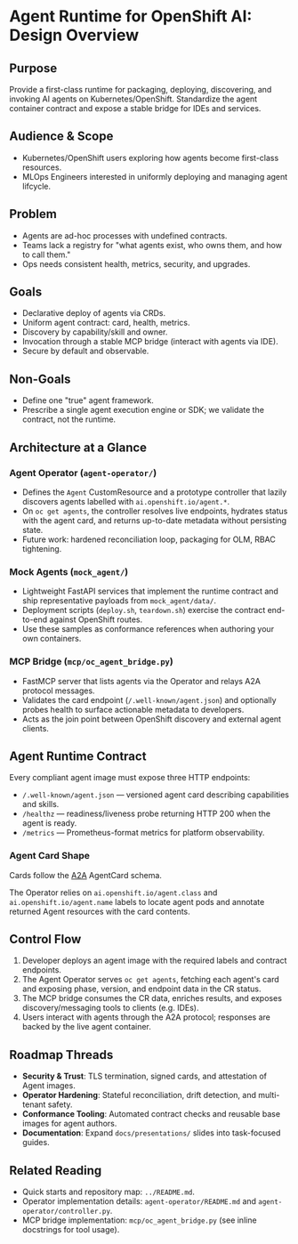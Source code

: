 # Agent Runtime for OpenShift AI: Design Overview

## Purpose

Provide a first-class runtime for packaging, deploying, discovering, and invoking AI agents on Kubernetes/OpenShift. Standardize the agent container contract and expose a stable bridge for IDEs and services.

## Audience & Scope
- Kubernetes/OpenShift users exploring how agents become first-class resources.
- MLOps Engineers interested in uniformly deploying and managing agent lifcycle.

## Problem
- Agents are ad-hoc processes with undefined contracts.
- Teams lack a registry for "what agents exist, who owns them, and how to call them."
- Ops needs consistent health, metrics, security, and upgrades.

## Goals
- Declarative deploy of agents via CRDs.
- Uniform agent contract: card, health, metrics.
- Discovery by capability/skill and owner.
- Invocation through a stable MCP bridge (interact with agents via IDE).
- Secure by default and observable.

## Non-Goals
- Define one "true" agent framework.
- Prescribe a single agent execution engine or SDK; we validate the contract, not the runtime.

## Architecture at a Glance
### Agent Operator (`agent-operator/`)
- Defines the `Agent` CustomResource and a prototype controller that lazily discovers agents labelled with `ai.openshift.io/agent.*`.
- On `oc get agents`, the controller resolves live endpoints, hydrates status with the agent card, and returns up-to-date metadata without persisting state.
- Future work: hardened reconciliation loop, packaging for OLM, RBAC tightening.

### Mock Agents (`mock_agent/`)
- Lightweight FastAPI services that implement the runtime contract and ship representative payloads from `mock_agent/data/`.
- Deployment scripts (`deploy.sh`, `teardown.sh`) exercise the contract end-to-end against OpenShift routes.
- Use these samples as conformance references when authoring your own containers.

### MCP Bridge (`mcp/oc_agent_bridge.py`)
- FastMCP server that lists agents via the Operator and relays A2A protocol messages.
- Validates the card endpoint (`/.well-known/agent.json`) and optionally probes health to surface actionable metadata to developers.
- Acts as the join point between OpenShift discovery and external agent clients.

## Agent Runtime Contract
Every compliant agent image must expose three HTTP endpoints:
- `/.well-known/agent.json` — versioned agent card describing capabilities and skills.
- `/healthz` — readiness/liveness probe returning HTTP 200 when the agent is ready.
- `/metrics` — Prometheus-format metrics for platform observability.

### Agent Card Shape
Cards follow the [A2A](https://github.com/ai-actions/a2a) AgentCard schema. 

The Operator relies on `ai.openshift.io/agent.class` and `ai.openshift.io/agent.name` labels to locate agent pods and annotate returned Agent resources with the card contents.

## Control Flow
1. Developer deploys an agent image with the required labels and contract endpoints.
2. The Agent Operator serves `oc get agents`, fetching each agent's card and exposing phase, version, and endpoint data in the CR status.
3. The MCP bridge consumes the CR data, enriches results, and exposes discovery/messaging tools to clients (e.g. IDEs).
4. Users interact with agents through the A2A protocol; responses are backed by the live agent container.

## Roadmap Threads
- **Security & Trust**: TLS termination, signed cards, and attestation of Agent images.
- **Operator Hardening**: Stateful reconciliation, drift detection, and multi-tenant safety.
- **Conformance Tooling**: Automated contract checks and reusable base images for agent authors.
- **Documentation**: Expand `docs/presentations/` slides into task-focused guides. 

## Related Reading
- Quick starts and repository map: `../README.md`.
- Operator implementation details: `agent-operator/README.md` and `agent-operator/controller.py`.
- MCP bridge implementation: `mcp/oc_agent_bridge.py` (see inline docstrings for tool usage).
